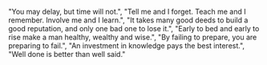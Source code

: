 "You may delay, but time will not.",
"Tell me and I forget. Teach me and I remember. Involve me and I learn.",
"It takes many good deeds to build a good reputation, and only one bad one to lose it.",
"Early to bed and early to rise make a man healthy, wealthy and wise.",
"By failing to prepare, you are preparing to fail.",
"An investment in knowledge pays the best interest.",
"Well done is better than well said."